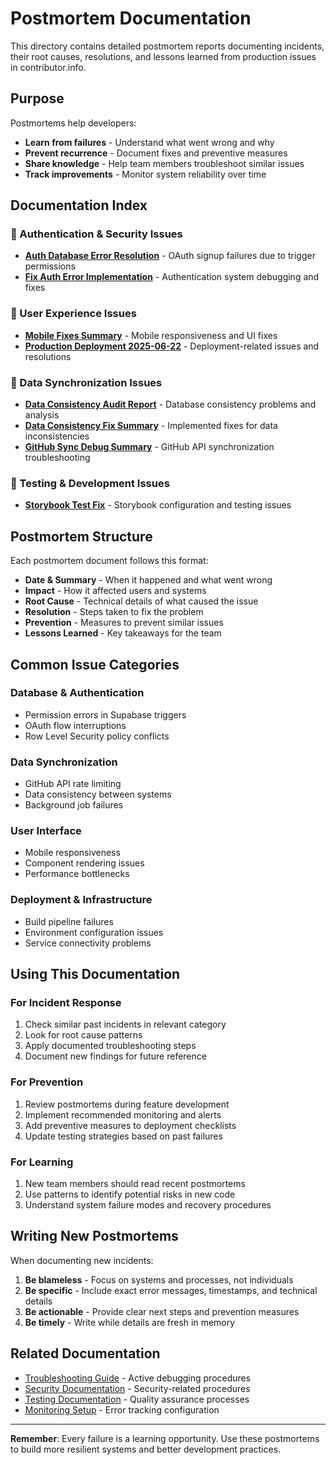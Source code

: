 # Postmortem Documentation

This directory contains detailed postmortem reports documenting incidents, their root causes, resolutions, and lessons learned from production issues in contributor.info.

## Purpose

Postmortems help developers:
- **Learn from failures** - Understand what went wrong and why
- **Prevent recurrence** - Document fixes and preventive measures  
- **Share knowledge** - Help team members troubleshoot similar issues
- **Track improvements** - Monitor system reliability over time

## Documentation Index

### 🔐 Authentication & Security Issues
- **[Auth Database Error Resolution](./auth-database-error-resolution.md)** - OAuth signup failures due to trigger permissions
- **[Fix Auth Error Implementation](./fix-auth-error-implementation.md)** - Authentication system debugging and fixes

### 📱 User Experience Issues
- **[Mobile Fixes Summary](./MOBILE_FIXES_SUMMARY.md)** - Mobile responsiveness and UI fixes
- **[Production Deployment 2025-06-22](./production-deployment-2025-06-22.md)** - Deployment-related issues and resolutions

### 🔄 Data Synchronization Issues
- **[Data Consistency Audit Report](./data-consistency-audit-report.md)** - Database consistency problems and analysis
- **[Data Consistency Fix Summary](./data-consistency-fix-summary.md)** - Implemented fixes for data inconsistencies
- **[GitHub Sync Debug Summary](./github-sync-debug-summary.md)** - GitHub API synchronization troubleshooting

### 🧪 Testing & Development Issues
- **[Storybook Test Fix](./storybook-test-fix.md)** - Storybook configuration and testing issues

## Postmortem Structure

Each postmortem document follows this format:
- **Date & Summary** - When it happened and what went wrong
- **Impact** - How it affected users and systems
- **Root Cause** - Technical details of what caused the issue
- **Resolution** - Steps taken to fix the problem
- **Prevention** - Measures to prevent similar issues
- **Lessons Learned** - Key takeaways for the team

## Common Issue Categories

### Database & Authentication
- Permission errors in Supabase triggers
- OAuth flow interruptions
- Row Level Security policy conflicts

### Data Synchronization
- GitHub API rate limiting
- Data consistency between systems
- Background job failures

### User Interface
- Mobile responsiveness
- Component rendering issues
- Performance bottlenecks

### Deployment & Infrastructure
- Build pipeline failures
- Environment configuration issues
- Service connectivity problems

## Using This Documentation

### For Incident Response
1. Check similar past incidents in relevant category
2. Look for root cause patterns
3. Apply documented troubleshooting steps
4. Document new findings for future reference

### For Prevention
1. Review postmortems during feature development
2. Implement recommended monitoring and alerts
3. Add preventive measures to deployment checklists
4. Update testing strategies based on past failures

### For Learning
1. New team members should read recent postmortems
2. Use patterns to identify potential risks in new code
3. Understand system failure modes and recovery procedures

## Writing New Postmortems

When documenting new incidents:
1. **Be blameless** - Focus on systems and processes, not individuals
2. **Be specific** - Include exact error messages, timestamps, and technical details
3. **Be actionable** - Provide clear next steps and prevention measures
4. **Be timely** - Write while details are fresh in memory

## Related Documentation

- [Troubleshooting Guide](../troubleshooting/) - Active debugging procedures
- [Security Documentation](../security/) - Security-related procedures
- [Testing Documentation](../testing/) - Quality assurance processes
- [Monitoring Setup](../implementations/sentry-monitoring-setup.md) - Error tracking configuration

---

**Remember**: Every failure is a learning opportunity. Use these postmortems to build more resilient systems and better development practices.